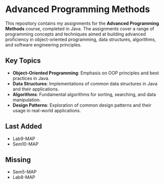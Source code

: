 # Advanced Programming Methods

This repository contains my assignments for the **Advanced Programming Methods** course, completed in Java. The assignments cover a range of 
programming concepts and techniques aimed at building advanced proficiency in object-oriented programming, data structures, algorithms, and software engineering principles.

## Key Topics

- **Object-Oriented Programming**: Emphasis on OOP principles and best practices in Java.
- **Data Structures**: Implementations of common data structures in Java and their applications.
- **Algorithms**: Fundamental algorithms for sorting, searching, and data manipulation.
- **Design Patterns**: Exploration of common design patterns and their usage in real-world applications.

## Last Added
- Lab9-MAP
- Sem10-MAP

## Missing
- Sem5-MAP
- Lab8-MAP
